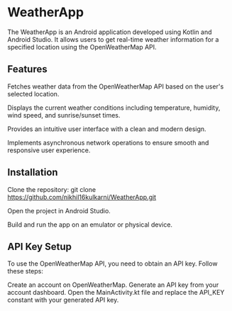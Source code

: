 # WeatherApp

The WeatherApp is an Android application developed using Kotlin and Android Studio. It allows users to get real-time weather information for a specified location using the OpenWeatherMap API.

## Features
Fetches weather data from the OpenWeatherMap API based on the user's selected location.

Displays the current weather conditions including temperature, humidity, wind speed, and sunrise/sunset times.

Provides an intuitive user interface with a clean and modern design.

Implements asynchronous network operations to ensure smooth and responsive user experience.

## Installation
Clone the repository: git clone https://github.com/nikhil16kulkarni/WeatherApp.git

Open the project in Android Studio.

Build and run the app on an emulator or physical device.

## API Key Setup
To use the OpenWeatherMap API, you need to obtain an API key. Follow these steps:

Create an account on OpenWeatherMap.
Generate an API key from your account dashboard.
Open the MainActivity.kt file and replace the API_KEY constant with your generated API key.

